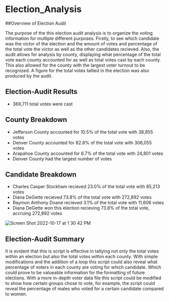 # Election_Analysis
##Overview of Election Audit

The purpose of the this election audit analysis is to organize the voting information for multiple different purposes. Firstly, to see which candidate was the victor of the election and the amount of votes and percentage of the total vote the victor as well as the other candidates recieved. Also, the audit allows for analysis by county, displaying what percentage of the total vote each county accounted for as well as total votes cast by each county. This also allowed for the county with the largest voter turnout to be recognized. A figure for the total votes tallied in the election was also produced by the audit.

## Election-Audit Results

- 369,711 total votes were cast
## County Breakdown

- Jefferson County accounted for 10.5% of the total vote with 38,855 votes
- Denver County accounted for 82.8% of the total vote with 306,055 votes
- Arapahoe County accounted for 6.7% of the total vote with 24,801 votes
- Denver County had the largest number of votes
## Candidate Breakdown

- Charles Casper Stockham recieved 23.0% of the total vote with 85,213 votes
- Diana DeGette recieved 73.8% of the total vote with 272,892 votes
- Raymon Anthony Doane recieved 3.1% of the total vote with 11,606 votes
- Diana DeGette won this election recieving 73.8% of the total vote, accruing 272,892 votes

![Screen Shot 2022-10-17 at 1 30 42 PM](https://user-images.githubusercontent.com/108902185/196244097-3e859da2-30b4-4e39-b6c0-a7391110a554.png)


## Election-Audit Summary

It is evident that this is script is effective in tallying not only the total votes within an election but also the total votes within each county. With simple modifications and the addition of a loop this script could also reveal what percentage of voters in each county are voting for which candidate. Which could prove to be valueable information for the formatting of future elections. With a more in-depth voter data file this script could be modified to show how certain groups chose to vote, for example, the script could reveal the percentage of males who voted for a certain candidate compared to women.
